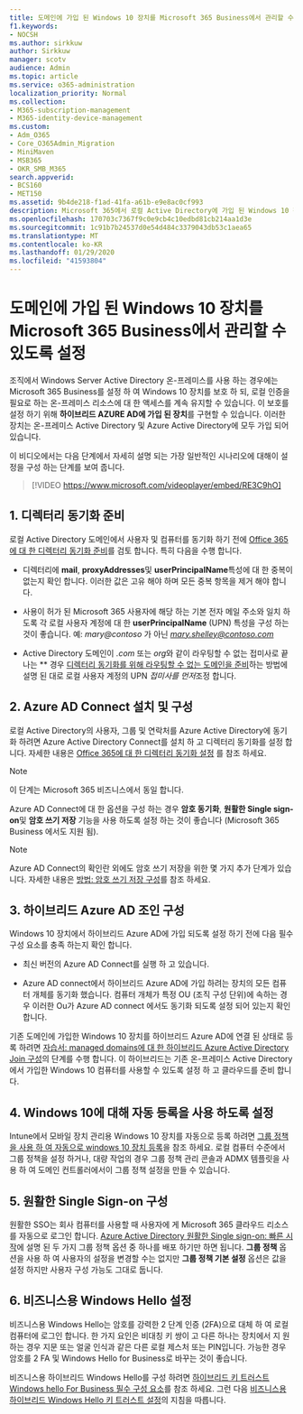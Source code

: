 ```yaml
---
title: 도메인에 가입 된 Windows 10 장치를 Microsoft 365 Business에서 관리할 수 있도록 설정
f1.keywords:
- NOCSH
ms.author: sirkkuw
author: Sirkkuw
manager: scotv
audience: Admin
ms.topic: article
ms.service: o365-administration
localization_priority: Normal
ms.collection:
- M365-subscription-management
- M365-identity-device-management
ms.custom:
- Adm_O365
- Core_O365Admin_Migration
- MiniMaven
- MSB365
- OKR_SMB_M365
search.appverid:
- BCS160
- MET150
ms.assetid: 9b4de218-f1ad-41fa-a61b-e9e8ac0cf993
description: Microsoft 365에서 로컬 Active Directory에 가입 된 Windows 10 장치를 보호 하도록 설정 하는 방법을 알아봅니다.
ms.openlocfilehash: 170703c7367f9c0e9cb4c10edbd81cb214aa1d3e
ms.sourcegitcommit: 1c91b7b24537d0e54d484c3379043db53c1aea65
ms.translationtype: MT
ms.contentlocale: ko-KR
ms.lasthandoff: 01/29/2020
ms.locfileid: "41593804"
---
```

# <a name="enable-domain-joined-windows-10-devices-to-be-managed-by-microsoft-365-business"></a>도메인에 가입 된 Windows 10 장치를 Microsoft 365 Business에서 관리할 수 있도록 설정

조직에서 Windows Server Active Directory 온-프레미스를 사용 하는 경우에는 Microsoft 365 Business를 설정 하 여 Windows 10 장치를 보호 하 되, 로컬 인증을 필요로 하는 온-프레미스 리소스에 대 한 액세스를 계속 유지할 수 있습니다.
이 보호를 설정 하기 위해 **하이브리드 AZURE AD에 가입 된 장치**를 구현할 수 있습니다. 이러한 장치는 온-프레미스 Active Directory 및 Azure Active Directory에 모두 가입 되어 있습니다.

이 비디오에서는 다음 단계에서 자세히 설명 되는 가장 일반적인 시나리오에 대해이 설정을 구성 하는 단계를 보여 줍니다.

> [!VIDEO https://www.microsoft.com/videoplayer/embed/RE3C9hO]
  

## <a name="1-prepare-for-directory-synchronization"></a>1. 디렉터리 동기화 준비 

로컬 Active Directory 도메인에서 사용자 및 컴퓨터를 동기화 하기 전에 [Office 365에 대 한 디렉터리 동기화 준비](https://docs.microsoft.com/office365/enterprise/prepare-for-directory-synchronization)를 검토 합니다. 특히 다음을 수행 합니다.

   - 디렉터리에 **mail**, **proxyAddresses**및 **userPrincipalName**특성에 대 한 중복이 없는지 확인 합니다. 이러한 값은 고유 해야 하며 모든 중복 항목을 제거 해야 합니다.
   
   - 사용이 허가 된 Microsoft 365 사용자에 해당 하는 기본 전자 메일 주소와 일치 하도록 각 로컬 사용자 계정에 대 한 **userPrincipalName** (UPN) 특성을 구성 하는 것이 좋습니다. 예: *mary@contoso* 가 아닌 *mary.shelley@contoso.com*
   
   - Active Directory 도메인이 *.com* 또는 *org*와 같이 라우팅할 수 없는 접미사로 끝나는 ** 경우 [디렉터리 동기화를 위해 라우팅할 수 없는 도메인을 준비](https://docs.microsoft.com/office365/enterprise/prepare-a-non-routable-domain-for-directory-synchronization)하는 방법에 설명 된 대로 로컬 사용자 계정의 UPN *접미사를 먼저*조정 합니다. 

## <a name="2-install-and-configure-azure-ad-connect"></a>2. Azure AD Connect 설치 및 구성

로컬 Active Directory의 사용자, 그룹 및 연락처를 Azure Active Directory에 동기화 하려면 Azure Active Directory Connect를 설치 하 고 디렉터리 동기화를 설정 합니다. 자세한 내용은 [Office 365에 대 한 디렉터리 동기화 설정](https://support.office.com/article/1b3b5318-6977-42ed-b5c7-96fa74b08846) 를 참조 하세요.

> [!NOTE]
> 이 단계는 Microsoft 365 비즈니스에서 동일 합니다. 

Azure AD Connect에 대 한 옵션을 구성 하는 경우 **암호 동기화**, **원활한 Single sign-on**및 **암호 쓰기 저장** 기능을 사용 하도록 설정 하는 것이 좋습니다 (Microsoft 365 Business 에서도 지원 됨).

> [!NOTE]
> Azure AD Connect의 확인란 외에도 암호 쓰기 저장을 위한 몇 가지 추가 단계가 있습니다. 자세한 내용은 [방법: 암호 쓰기 저장 구성](https://docs.microsoft.com/azure/active-directory/authentication/howto-sspr-writeback)를 참조 하세요. 

## <a name="3-configure-hybrid-azure-ad-join"></a>3. 하이브리드 Azure AD 조인 구성

Windows 10 장치에서 하이브리드 Azure AD에 가입 되도록 설정 하기 전에 다음 필수 구성 요소를 충족 하는지 확인 합니다.

   - 최신 버전의 Azure AD Connect를 실행 하 고 있습니다.

   - Azure AD connect에서 하이브리드 Azure AD에 가입 하려는 장치의 모든 컴퓨터 개체를 동기화 했습니다. 컴퓨터 개체가 특정 OU (조직 구성 단위)에 속하는 경우 이러한 Ou가 Azure AD connect 에서도 동기화 되도록 설정 되어 있는지 확인 합니다.

기존 도메인에 가입한 Windows 10 장치를 하이브리드 Azure AD에 연결 된 상태로 등록 하려면 [자습서: managed domains에 대 한 하이브리드 Azure Active Directory Join 구성](https://docs.microsoft.com/azure/active-directory/devices/hybrid-azuread-join-managed-domains#configure-hybrid-azure-ad-join)의 단계를 수행 합니다. 이 하이브리드는 기존 온-프레미스 Active Directory에서 가입한 Windows 10 컴퓨터를 사용할 수 있도록 설정 하 고 클라우드를 준비 합니다.
    
## <a name="4-enable-automatic-enrollment-for-windows-10"></a>4. Windows 10에 대해 자동 등록을 사용 하도록 설정

 Intune에서 모바일 장치 관리용 Windows 10 장치를 자동으로 등록 하려면 [그룹 정책을 사용 하 여 자동으로 windows 10 장치 등록](https://docs.microsoft.com/windows/client-management/mdm/enroll-a-windows-10-device-automatically-using-group-policy)을 참조 하세요. 로컬 컴퓨터 수준에서 그룹 정책을 설정 하거나, 대량 작업의 경우 그룹 정책 관리 콘솔과 ADMX 템플릿을 사용 하 여 도메인 컨트롤러에서이 그룹 정책 설정을 만들 수 있습니다.

## <a name="5-configure-seamless-single-sign-on"></a>5. 원활한 Single Sign-on 구성

  원활한 SSO는 회사 컴퓨터를 사용할 때 사용자에 게 Microsoft 365 클라우드 리소스를 자동으로 로그인 합니다. [Azure Active Directory 원활한 Single sign-on: 빠른 시작](https://docs.microsoft.com/azure/active-directory/hybrid/how-to-connect-sso-quick-start#step-2-enable-the-feature)에 설명 된 두 가지 그룹 정책 옵션 중 하나를 배포 하기만 하면 됩니다. **그룹 정책** 옵션을 사용 하 여 사용자의 설정을 변경할 수는 없지만 **그룹 정책 기본 설정** 옵션은 값을 설정 하지만 사용자 구성 가능도 그대로 둡니다.

## <a name="6-set-up-windows-hello-for-business"></a>6. 비즈니스용 Windows Hello 설정

 비즈니스용 Windows Hello는 암호를 강력한 2 단계 인증 (2FA)으로 대체 하 여 로컬 컴퓨터에 로그인 합니다. 한 가지 요인은 비대칭 키 쌍이 고 다른 하나는 장치에서 지 원하는 경우 지문 또는 얼굴 인식과 같은 다른 로컬 제스처 또는 PIN입니다. 가능한 경우 암호를 2 FA 및 Windows Hello for Business로 바꾸는 것이 좋습니다.

비즈니스용 하이브리드 Windows Hello를 구성 하려면 [하이브리드 키 트러스트 Windows hello For Business 필수 구성 요소](https://docs.microsoft.com/windows/security/identity-protection/hello-for-business/hello-hybrid-key-trust-prereqs)를 참조 하세요. 그런 다음 [비즈니스용 하이브리드 Windows Hello 키 트러스트 설정](https://docs.microsoft.com/windows/security/identity-protection/hello-for-business/hello-hybrid-key-whfb-settings)의 지침을 따릅니다. 
